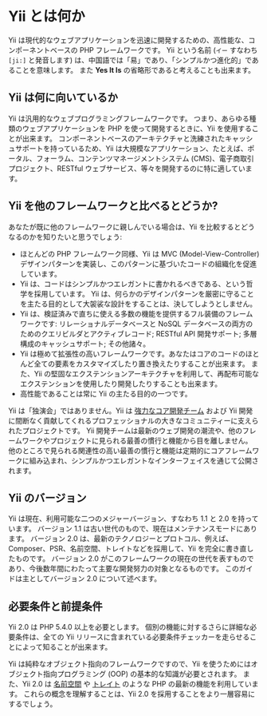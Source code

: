 Yii とは何か
============

Yii は現代的なウェブアプリケーションを迅速に開発するための、高性能な、コンポーネントベースの PHP フレームワークです。
Yii という名前 (`イー` すなわち `[ji:]` と発音します) は、中国語では「易」であり、「シンプルかつ進化的」であることを意味します。
また **Yes It Is** の省略形であると考えることも出来ます。


Yii は何に向いているか
----------------------

Yii は汎用的なウェブプログラミングフレームワークです。
つまり、あらゆる種類のウェブアプリケーションを PHP を使って開発するときに、Yii を使用することが出来ます。
コンポーネントベースのアーキテクチャと洗練されたキャッシュサポートを持っているため、Yii は大規模なアプリケーション、たとえば、ポータル、フォーラム、コンテンツマネージメントシステム (CMS)、電子商取引プロジェクト、RESTful ウェブサービス、等々を開発するのに特に適しています。


Yii を他のフレームワークと比べるとどうか?
-----------------------------------------

あなたが既に他のフレームワークに親しんでいる場合は、Yii を比較するとどうなるのかを知りたいと思うでしょう:

- ほとんどの PHP フレームワーク同様、Yii は MVC (Model-View-Controller) デザインパターンを実装し、このパターンに基づいたコードの組織化を促進しています。
- Yii は、コードはシンプルかつエレガントに書かれるべきである、という哲学を採用しています。
  Yii は、何らかのデザインパターンを厳密に守ることを主たる目的として大袈裟な設計をすることは、決してしようとしません。
- Yii は、検証済みで直ちに使える多数の機能を提供するフル装備のフレームワークです:
  リレーショナルデータベースと NoSQL データベースの両方のためのクエリビルダとアクティブレコード; RESTful API 開発サポート; 多層構成のキャッシュサポート; その他諸々。
- Yii は極めて拡張性の高いフレームワークです。あなたはコアのコードのほとんど全ての要素をカスタマイズしたり置き換えたりすることが出来ます。
また、Yii の堅固なエクステンションアーキテクチャを利用して、再配布可能なエクステンションを使用したり開発したりすることも出来ます。
- 高性能であることは常に Yii の主たる目的の一つです。

Yii は「独演会」ではありません。Yii は [強力なコア開発チーム][] および Yii 開発に間断なく貢献してくれるプロフェッショナルの大きなコミュニティーに支えられたプロジェクトです。
Yii 開発チームは最新のウェブ開発の潮流や、他のフレームワークやプロジェクトに見られる最善の慣行と機能から目を離しません。
他のところで見られる関連性の高い最善の慣行と機能は定期的にコアフレームワークに組み込まれ、シンプルかつエレガントなインターフェイスを通じて公開されます。

[強力なコア開発チーム]: http://www.yiiframework.com/about/

Yii のバージョン
----------------

Yii は現在、利用可能な二つのメジャーバージョン、すなわち 1.1 と 2.0 を持っています。
バージョン 1.1 は古い世代のもので、現在はメンテナンスモードにあります。
バージョン 2.0 は、最新のテクノロジーとプロトコル、例えば、Composer、PSR、名前空間、トレイトなどを採用して、Yii を完全に書き直したものです。
バージョン 2.0 がこのフレームワークの現在の世代を表すものであり、今後数年間にわたって主要な開発努力の対象となるものです。
このガイドは主としてバージョン 2.0 について述べます。


必要条件と前提条件
------------------

Yii 2.0 は PHP 5.4.0 以上を必要とします。
個別の機能に対するさらに詳細な必要条件は、全ての Yii リリースに含まれている必要条件チェッカーを走らせることによって知ることが出来ます。

Yii は純粋なオブジェクト指向のフレームワークですので、Yii を使うためにはオブジェクト指向プログラミング (OOP) の基本的な知識が必要とされます。
また、Yii 2.0 は [名前空間](http://php.net/manual/ja/language.namespaces.php) や [トレイト](http://php.net/manual/ja/language.oop5.traits.php) のような PHP の最新の機能を利用しています。
これらの概念を理解することは、Yii 2.0 を採用することをより一層容易にするでしょう。

